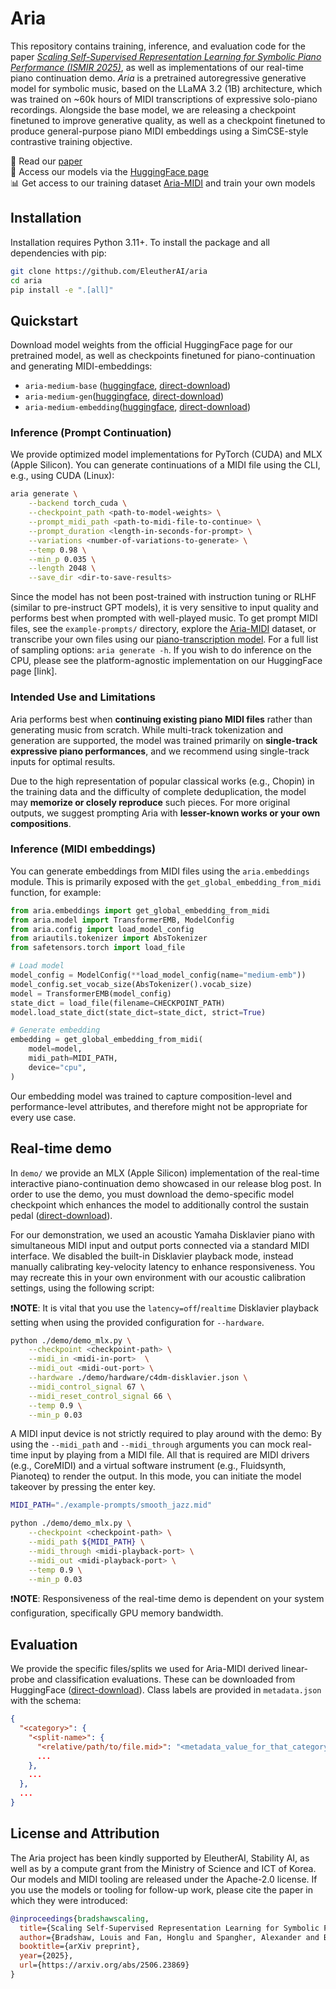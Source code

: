 # Aria

This repository contains training, inference, and evaluation code for the paper [*Scaling Self-Supervised Representation Learning for Symbolic Piano Performance (ISMIR 2025)*](https://arxiv.org/abs/2506.23869), as well as implementations of our real-time piano continuation demo. *Aria* is a pretrained autoregressive generative model for symbolic music, based on the LLaMA 3.2 (1B) architecture, which was trained on ~60k hours of MIDI transcriptions of expressive solo-piano recordings. Alongside the base model, we are releasing a checkpoint finetuned to improve generative quality, as well as a checkpoint finetuned to produce general-purpose piano MIDI embeddings using a SimCSE-style contrastive training objective.

📖 Read our [paper](https://arxiv.org/abs/2506.23869)  
🤗 Access our models via the [HuggingFace page](https://huggingface.co/loubb/aria-medium-base)  
📊 Get access to our training dataset [Aria-MIDI](https://huggingface.co/datasets/loubb/aria-midi) and train your own models

## Installation 

Installation requires Python 3.11+. To install the package and all dependencies with pip:

```bash
git clone https://github.com/EleutherAI/aria 
cd aria
pip install -e ".[all]"
```

## Quickstart

Download model weights from the official HuggingFace page for our pretrained model, as well as checkpoints finetuned for piano-continuation and generating MIDI-embeddings: 

- `aria-medium-base` ([huggingface](https://huggingface.co/loubb/aria-medium-base), [direct-download](https://huggingface.co/loubb/aria-medium-base/resolve/main/model.safetensors?download=true))
- `aria-medium-gen`([huggingface](https://huggingface.co/loubb/aria-medium-gen), [direct-download](https://huggingface.co/loubb/aria-medium-gen/resolve/main/model.safetensors?download=true)) 
- `aria-medium-embedding`([huggingface](https://huggingface.co/loubb/aria-medium-embedding), [direct-download](https://huggingface.co/loubb/aria-medium-embedding/resolve/main/model.safetensors?download=true)) 

### Inference (Prompt Continuation)

We provide optimized model implementations for PyTorch (CUDA) and MLX (Apple Silicon). You can generate continuations of a MIDI file using the CLI, e.g., using CUDA (Linux):

```bash
aria generate \
    --backend torch_cuda \
    --checkpoint_path <path-to-model-weights> \
    --prompt_midi_path <path-to-midi-file-to-continue> \
    --prompt_duration <length-in-seconds-for-prompt> \
    --variations <number-of-variations-to-generate> \
    --temp 0.98 \
    --min_p 0.035 \
    --length 2048 \
    --save_dir <dir-to-save-results>
```

Since the model has not been post-trained with instruction tuning or RLHF (similar to pre-instruct GPT models), it is very sensitive to input quality and performs best when prompted with well-played music. To get prompt MIDI files, see the `example-prompts/` directory, explore the [Aria-MIDI](https://huggingface.co/datasets/loubb/aria-midi) dataset, or transcribe your own files using our [piano-transcription model](https://github.com/EleutherAI/aria-amt). For a full list of sampling options: `aria generate -h`. If you wish to do inference on the CPU, please see the platform-agnostic implementation on our HuggingFace page [link].

### Intended Use and Limitations

Aria performs best when **continuing existing piano MIDI files** rather than generating music from scratch. While multi-track tokenization and generation are supported, the model was trained primarily on **single-track expressive piano performances**, and we recommend using single-track inputs for optimal results.

Due to the high representation of popular classical works (e.g., Chopin) in the training data and the difficulty of complete deduplication, the model may **memorize or closely reproduce** such pieces. For more original outputs, we suggest prompting Aria with **lesser-known works or your own compositions**.

### Inference (MIDI embeddings)

You can generate embeddings from MIDI files using the `aria.embeddings` module. This is primarily exposed with the `get_global_embedding_from_midi` function, for example:

```python
from aria.embeddings import get_global_embedding_from_midi
from aria.model import TransformerEMB, ModelConfig
from aria.config import load_model_config
from ariautils.tokenizer import AbsTokenizer
from safetensors.torch import load_file

# Load model
model_config = ModelConfig(**load_model_config(name="medium-emb"))
model_config.set_vocab_size(AbsTokenizer().vocab_size)
model = TransformerEMB(model_config)
state_dict = load_file(filename=CHECKPOINT_PATH)
model.load_state_dict(state_dict=state_dict, strict=True)

# Generate embedding
embedding = get_global_embedding_from_midi(
    model=model,
    midi_path=MIDI_PATH,
    device="cpu",
)
```

Our embedding model was trained to capture composition-level and performance-level attributes, and therefore might not be appropriate for every use case.

## Real-time demo

In `demo/` we provide an MLX (Apple Silicon) implementation of the real-time interactive piano-continuation demo showcased in our release blog post. In order to use the demo, you must download the demo-specific model checkpoint which enhances the model to additionally control the sustain pedal ([direct-download](https://huggingface.co/loubb/aria-medium-base/resolve/main/model-demo.safetensors?download=true)).

For our demonstration, we used an acoustic Yamaha Disklavier piano with simultaneous MIDI input and output ports connected via a standard MIDI interface. We disabled the built-in Disklavier playback mode, instead manually calibrating key-velocity latency to enhance responsiveness. You may recreate this in your own environment with our acoustic calibration settings, using the following script:

❗**NOTE**: It is vital that you use the `latency=off`/`realtime` Disklavier playback setting when using the provided configuration for `--hardware`.

```bash
python ./demo/demo_mlx.py \
    --checkpoint <checkpoint-path> \
    --midi_in <midi-in-port>  \
    --midi_out <midi-out-port> \
    --hardware ./demo/hardware/c4dm-disklavier.json \
    --midi_control_signal 67 \
    --midi_reset_control_signal 66 \
    --temp 0.9 \
    --min_p 0.03
```

A MIDI input device is not strictly required to play around with the demo: By using the `--midi_path` and `--midi_through` arguments you can mock real-time input by playing from a MIDI file. All that is required are MIDI drivers (e.g., CoreMIDI) and a virtual software instrument (e.g., Fluidsynth, Pianoteq) to render the output. In this mode, you can initiate the model takeover by pressing the enter key.

```bash
MIDI_PATH="./example-prompts/smooth_jazz.mid"

python ./demo/demo_mlx.py \
    --checkpoint <checkpoint-path> \
    --midi_path ${MIDI_PATH} \
    --midi_through <midi-playback-port> \
    --midi_out <midi-playback-port> \
    --temp 0.9 \
    --min_p 0.03
```

❗**NOTE**: Responsiveness of the real-time demo is dependent on your system configuration, specifically GPU memory bandwidth. 

## Evaluation

We provide the specific files/splits we used for Aria-MIDI derived linear-probe and classification evaluations. These can be downloaded from HuggingFace ([direct-download](https://huggingface.co/loubb/aria-medium-base/resolve/main/eval-splits.tar.gz?download=true)). Class labels are provided in `metadata.json` with the schema:

```json
{
  "<category>": {
    "<split-name>": {
      "<relative/path/to/file.mid>": "<metadata_value_for_that_category>",
      ...
    },
    ...
  },
  ...
}
```

## License and Attribution

The Aria project has been kindly supported by EleutherAI, Stability AI, as well as by a compute grant from the Ministry of Science and ICT of Korea. Our models and MIDI tooling are released under the Apache-2.0 license. If you use the models or tooling for follow-up work, please cite the paper in which they were introduced:

```bibtex
@inproceedings{bradshawscaling,
  title={Scaling Self-Supervised Representation Learning for Symbolic Piano Performance},
  author={Bradshaw, Louis and Fan, Honglu and Spangher, Alexander and Biderman, Stella and Colton, Simon},
  booktitle={arXiv preprint},
  year={2025},
  url={https://arxiv.org/abs/2506.23869}
}
```